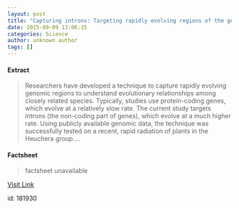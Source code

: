```yaml
---
layout: post
title: "Capturing introns: Targeting rapidly evolving regions of the genome for phylogenetics"
date: 2015-09-09 13:06:15
categories: Science
author: unknown author
tags: []
---
```



#### Extract
>Researchers have developed a technique to capture rapidly evolving genomic regions to understand evolutionary relationships among closely related species. Typically, studies use protein-coding genes, which evolve at a relatively slow rate. The current study targets introns (the non-coding part of genes), which evolve at a much higher rate. Using publicly available genomic data, the technique was successfully tested on a recent, rapid radiation of plants in the Heuchera group....

#### Factsheet
>factsheet unavailable

[Visit Link](http://www.sciencedaily.com/releases/2015/09/150909090615.htm)

id:  181930


